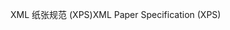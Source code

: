 <span data-ttu-id="ed0fc-101">XML 纸张规范 (XPS)</span><span class="sxs-lookup"><span data-stu-id="ed0fc-101">XML Paper Specification (XPS)</span></span>